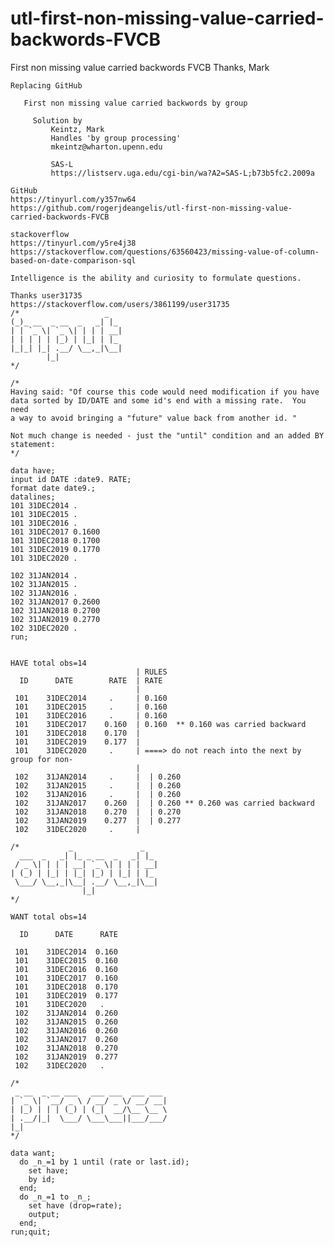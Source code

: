 # utl-first-non-missing-value-carried-backwords-FVCB
First non missing value carried backwords FVCB 
    Thanks, Mark                                                                                                       
                                                                                                                       
    Replacing GitHub                                                                                                   
                                                                                                                       
       First non missing value carried backwords by group                                                              
                                                                                                                       
         Solution by                                                                                                   
             Keintz, Mark                                                                                              
             Handles 'by group processing'                                                                             
             mkeintz@wharton.upenn.edu                                                                                 
                                                                                                                       
             SAS-L                                                                                                     
             https://listserv.uga.edu/cgi-bin/wa?A2=SAS-L;b73b5fc2.2009a                                               
                                                                                                                       
    GitHub                                                                                                             
    https://tinyurl.com/y357nw64                                                                                       
    https://github.com/rogerjdeangelis/utl-first-non-missing-value-carried-backwords-FVCB                              
                                                                                                                       
    stackoverflow                                                                                                      
    https://tinyurl.com/y5re4j38                                                                                       
    https://stackoverflow.com/questions/63560423/missing-value-of-column-based-on-date-comparison-sql                  
                                                                                                                       
    Intelligence is the ability and curiosity to formulate questions.                                                  
                                                                                                                       
    Thanks user31735                                                                                                   
    https://stackoverflow.com/users/3861199/user31735                                                                  
    /*                   _                                                                                             
    (_)_ __  _ __  _   _| |_                                                                                           
    | | `_ \| `_ \| | | | __|                                                                                          
    | | | | | |_) | |_| | |_                                                                                           
    |_|_| |_| .__/ \__,_|\__|                                                                                          
            |_|                                                                                                        
    */                                                                                                                 
                                                                                                                       
    /*                                                                                                                 
    Having said: "Of course this code would need modification if you have                                              
    data sorted by ID/DATE and some id's end with a missing rate.  You need                                            
    a way to avoid bringing a "future" value back from another id. "                                                   
                                                                                                                       
    Not much change is needed - just the "until" condition and an added BY statement:                                  
    */                                                                                                                 
                                                                                                                       
    data have;                                                                                                         
    input id DATE :date9. RATE;                                                                                        
    format date date9.;                                                                                                
    datalines;                                                                                                         
    101 31DEC2014 .                                                                                                    
    101 31DEC2015 .                                                                                                    
    101 31DEC2016 .                                                                                                    
    101 31DEC2017 0.1600                                                                                               
    101 31DEC2018 0.1700                                                                                               
    101 31DEC2019 0.1770                                                                                               
    101 31DEC2020 .                                                                                                    
                                                                                                                       
    102 31JAN2014 .                                                                                                    
    102 31JAN2015 .                                                                                                    
    102 31JAN2016 .                                                                                                    
    102 31JAN2017 0.2600                                                                                               
    102 31JAN2018 0.2700                                                                                               
    102 31JAN2019 0.2770                                                                                               
    102 31DEC2020 .                                                                                                    
    run;                                                                                                               
                                                                                                                       
                                                                                                                       
    HAVE total obs=14                                                                                                  
                                | RULES                                                                                
      ID      DATE        RATE  | RATE                                                                                 
                                |                                                                                      
     101    31DEC2014     .     | 0.160                                                                                
     101    31DEC2015     .     | 0.160                                                                                
     101    31DEC2016     .     | 0.160                                                                                
     101    31DEC2017    0.160  | 0.160  ** 0.160 was carried backward                                                 
     101    31DEC2018    0.170  |                                                                                      
     101    31DEC2019    0.177  |                                                                                      
     101    31DEC2020     .     | ====> do not reach into the next by group for non-                                   
                                |                                                                                      
     102    31JAN2014     .     |  | 0.260                                                                             
     102    31JAN2015     .     |  | 0.260                                                                             
     102    31JAN2016     .     |  | 0.260                                                                             
     102    31JAN2017    0.260  |  | 0.260 ** 0.260 was carried backward                                               
     102    31JAN2018    0.270  |  | 0.270                                                                             
     102    31JAN2019    0.277  |  | 0.277                                                                             
     102    31DEC2020     .     |                                                                                      
                                                                                                                       
    /*           _               _                                                                                     
      ___  _   _| |_ _ __  _   _| |_                                                                                   
     / _ \| | | | __| `_ \| | | | __|                                                                                  
    | (_) | |_| | |_| |_) | |_| | |_                                                                                   
     \___/ \__,_|\__| .__/ \__,_|\__|                                                                                  
                    |_|                                                                                                
    */                                                                                                                 
                                                                                                                       
    WANT total obs=14                                                                                                  
                                                                                                                       
      ID      DATE      RATE                                                                                           
                                                                                                                       
     101    31DEC2014  0.160                                                                                           
     101    31DEC2015  0.160                                                                                           
     101    31DEC2016  0.160                                                                                           
     101    31DEC2017  0.160                                                                                           
     101    31DEC2018  0.170                                                                                           
     101    31DEC2019  0.177                                                                                           
     101    31DEC2020   .                                                                                              
     102    31JAN2014  0.260                                                                                           
     102    31JAN2015  0.260                                                                                           
     102    31JAN2016  0.260                                                                                           
     102    31JAN2017  0.260                                                                                           
     102    31JAN2018  0.270                                                                                           
     102    31JAN2019  0.277                                                                                           
     102    31DEC2020   .                                                                                              
                                                                                                                       
    /*                                                                                                                 
     _ __  _ __ ___   ___ ___  ___ ___                                                                                 
    | `_ \| `__/ _ \ / __/ _ \/ __/ __|                                                                                
    | |_) | | | (_) | (_|  __/\__ \__ \                                                                                
    | .__/|_|  \___/ \___\___||___/___/                                                                                
    |_|                                                                                                                
    */                                                                                                                 
                                                                                                                       
    data want;                                                                                                         
      do _n_=1 by 1 until (rate or last.id);                                                                           
        set have;                                                                                                      
        by id;                                                                                                         
      end;                                                                                                             
      do _n_=1 to _n_;                                                                                                 
        set have (drop=rate);                                                                                          
        output;                                                                                                        
      end;                                                                                                             
    run;quit;                                                                                                          
                                                                                                                       
                                                                                                                       
                                                                                                      
                                                                                                                         
                                                                                                                         
                                                                                                                         
                                                                                                                         
